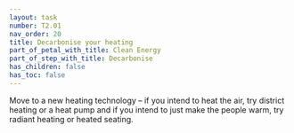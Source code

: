 ```yaml
---
layout: task
number: T2.01
nav_order: 20
title: Decarbonise your heating
part_of_petal_with_title: Clean Energy
part_of_step_with_title: Decarbonise 
has_children: false
has_toc: false
---
```


Move to a new heating technology – if you intend to heat the air, try  district heating or a heat pump and if you intend to just make the people warm, try radiant heating or heated seating.  
